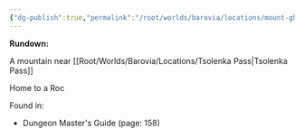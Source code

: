 ```yaml
---
{"dg-publish":true,"permalink":"/root/worlds/barovia/locations/mount-ghakis/"}
---
```


**Rundown:**

A mountain near [[Root/Worlds/Barovia/Locations/Tsolenka Pass\|Tsolenka Pass]]

Home to a Roc

Found in:

-   Dungeon Master's Guide (page: 158)